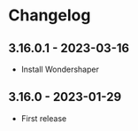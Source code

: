 # Changelog

## 3.16.0.1 - 2023-03-16

* Install Wondershaper

## 3.16.0 - 2023-01-29

* First release
